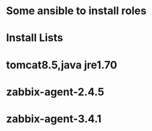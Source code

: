 # Some ansible to install roles
# Install Lists

# tomcat8.5,java jre1.70
# zabbix-agent-2.4.5
# zabbix-agent-3.4.1

